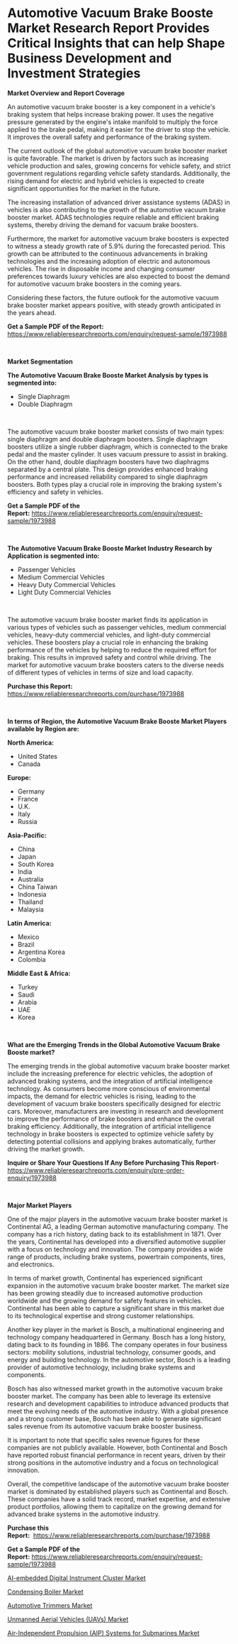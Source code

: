 <p><h1>Automotive Vacuum Brake Booste Market Research Report Provides Critical Insights that can help Shape Business Development and Investment Strategies</h1></p><p><strong>Market Overview and Report Coverage</strong></p>
<p><p>An automotive vacuum brake booster is a key component in a vehicle's braking system that helps increase braking power. It uses the negative pressure generated by the engine's intake manifold to multiply the force applied to the brake pedal, making it easier for the driver to stop the vehicle. It improves the overall safety and performance of the braking system.</p><p>The current outlook of the global automotive vacuum brake booster market is quite favorable. The market is driven by factors such as increasing vehicle production and sales, growing concerns for vehicle safety, and strict government regulations regarding vehicle safety standards. Additionally, the rising demand for electric and hybrid vehicles is expected to create significant opportunities for the market in the future.</p><p>The increasing installation of advanced driver assistance systems (ADAS) in vehicles is also contributing to the growth of the automotive vacuum brake booster market. ADAS technologies require reliable and efficient braking systems, thereby driving the demand for vacuum brake boosters.</p><p>Furthermore, the market for automotive vacuum brake boosters is expected to witness a steady growth rate of 5.9% during the forecasted period. This growth can be attributed to the continuous advancements in braking technologies and the increasing adoption of electric and autonomous vehicles. The rise in disposable income and changing consumer preferences towards luxury vehicles are also expected to boost the demand for automotive vacuum brake boosters in the coming years.</p><p>Considering these factors, the future outlook for the automotive vacuum brake booster market appears positive, with steady growth anticipated in the years ahead.</p></p>
<p><strong>Get a Sample PDF of the Report:</strong> <a href="https://www.reliableresearchreports.com/enquiry/request-sample/1973988">https://www.reliableresearchreports.com/enquiry/request-sample/1973988</a></p>
<p>&nbsp;</p>
<p><strong>Market Segmentation</strong></p>
<p><strong>The Automotive Vacuum Brake Booste Market Analysis by types is segmented into:</strong></p>
<p><ul><li>Single Diaphragm</li><li>Double Diaphragm</li></ul></p>
<p>&nbsp;</p>
<p><p>The automotive vacuum brake booster market consists of two main types: single diaphragm and double diaphragm boosters. Single diaphragm boosters utilize a single rubber diaphragm, which is connected to the brake pedal and the master cylinder. It uses vacuum pressure to assist in braking. On the other hand, double diaphragm boosters have two diaphragms separated by a central plate. This design provides enhanced braking performance and increased reliability compared to single diaphragm boosters. Both types play a crucial role in improving the braking system's efficiency and safety in vehicles.</p></p>
<p><strong>Get a Sample PDF of the Report:</strong>&nbsp;<a href="https://www.reliableresearchreports.com/enquiry/request-sample/1973988">https://www.reliableresearchreports.com/enquiry/request-sample/1973988</a></p>
<p>&nbsp;</p>
<p><strong>The Automotive Vacuum Brake Booste Market Industry Research by Application is segmented into:</strong></p>
<p><ul><li>Passenger Vehicles</li><li>Medium Commercial Vehicles</li><li>Heavy Duty Commercial Vehicles</li><li>Light Duty Commercial Vehicles</li></ul></p>
<p>&nbsp;</p>
<p><p>The automotive vacuum brake booster market finds its application in various types of vehicles such as passenger vehicles, medium commercial vehicles, heavy-duty commercial vehicles, and light-duty commercial vehicles. These boosters play a crucial role in enhancing the braking performance of the vehicles by helping to reduce the required effort for braking. This results in improved safety and control while driving. The market for automotive vacuum brake boosters caters to the diverse needs of different types of vehicles in terms of size and load capacity.</p></p>
<p><strong>Purchase this Report:</strong>&nbsp; <a href="https://www.reliableresearchreports.com/purchase/1973988">https://www.reliableresearchreports.com/purchase/1973988</a></p>
<p>&nbsp;</p>
<p><strong>In terms of Region, the Automotive Vacuum Brake Booste Market Players available by Region are:</strong></p>
<p>
    <p> <strong> North America: </strong>
        <ul>
            <li>United States</li>
            <li>Canada</li>
        </ul>
        </p> 
    <p> <strong> Europe: </strong>
        <ul>
            <li>Germany</li>
            <li>France</li>
            <li>U.K.</li>
            <li>Italy</li>
            <li>Russia</li>
        </ul>
        </p> 
    <p> <strong> Asia-Pacific: </strong>
        <ul>
            <li>China</li>
            <li>Japan</li>
            <li>South Korea</li>
            <li>India</li>
            <li>Australia</li>
            <li>China Taiwan</li>
            <li>Indonesia</li>
            <li>Thailand</li>
            <li>Malaysia</li>
        </ul>
        </p> 
    <p> <strong> Latin America: </strong>
        <ul>
            <li>Mexico</li>
            <li>Brazil</li>
            <li>Argentina Korea</li>
            <li>Colombia</li>
        </ul>
        </p> 
    <p> <strong> Middle East & Africa: </strong>
        <ul>
            <li>Turkey</li>
            <li>Saudi</li>
            <li>Arabia</li>
            <li>UAE</li>
            <li>Korea</li>
        </ul>
    </p>
    </p>
<p>&nbsp;</p>
<p><strong>What are the Emerging Trends in the Global Automotive Vacuum Brake Booste market?</strong></p>
<p><p>The emerging trends in the global automotive vacuum brake booster market include the increasing preference for electric vehicles, the adoption of advanced braking systems, and the integration of artificial intelligence technology. As consumers become more conscious of environmental impacts, the demand for electric vehicles is rising, leading to the development of vacuum brake boosters specifically designed for electric cars. Moreover, manufacturers are investing in research and development to improve the performance of brake boosters and enhance the overall braking efficiency. Additionally, the integration of artificial intelligence technology in brake boosters is expected to optimize vehicle safety by detecting potential collisions and applying brakes automatically, further driving the market growth.</p></p>
<p><strong>Inquire or Share Your Questions If Any Before Purchasing This Report</strong>- <a href="https://www.reliableresearchreports.com/enquiry/pre-order-enquiry/1973988">https://www.reliableresearchreports.com/enquiry/pre-order-enquiry/1973988</a></p>
<p>&nbsp;</p>
<p><strong>Major Market Players</strong></p>
<p><p>One of the major players in the automotive vacuum brake booster market is Continental AG, a leading German automotive manufacturing company. The company has a rich history, dating back to its establishment in 1871. Over the years, Continental has developed into a diversified automotive supplier with a focus on technology and innovation. The company provides a wide range of products, including brake systems, powertrain components, tires, and electronics.</p><p>In terms of market growth, Continental has experienced significant expansion in the automotive vacuum brake booster market. The market size has been growing steadily due to increased automotive production worldwide and the growing demand for safety features in vehicles. Continental has been able to capture a significant share in this market due to its technological expertise and strong customer relationships.</p><p>Another key player in the market is Bosch, a multinational engineering and technology company headquartered in Germany. Bosch has a long history, dating back to its founding in 1886. The company operates in four business sectors: mobility solutions, industrial technology, consumer goods, and energy and building technology. In the automotive sector, Bosch is a leading provider of automotive technology, including brake systems and components.</p><p>Bosch has also witnessed market growth in the automotive vacuum brake booster market. The company has been able to leverage its extensive research and development capabilities to introduce advanced products that meet the evolving needs of the automotive industry. With a global presence and a strong customer base, Bosch has been able to generate significant sales revenue from its automotive vacuum brake booster business.</p><p>It is important to note that specific sales revenue figures for these companies are not publicly available. However, both Continental and Bosch have reported robust financial performance in recent years, driven by their strong positions in the automotive industry and a focus on technological innovation.</p><p>Overall, the competitive landscape of the automotive vacuum brake booster market is dominated by established players such as Continental and Bosch. These companies have a solid track record, market expertise, and extensive product portfolios, allowing them to capitalize on the growing demand for advanced brake systems in the automotive industry.</p></p>
<p><strong>Purchase this Report:</strong>&nbsp;&nbsp;<a href="https://www.reliableresearchreports.com/purchase/1973988">https://www.reliableresearchreports.com/purchase/1973988</a></p>
<p></p>
<p><strong>Get a Sample PDF of the Report:</strong>&nbsp;<a href="https://www.reliableresearchreports.com/enquiry/request-sample/1973988">https://www.reliableresearchreports.com/enquiry/request-sample/1973988</a></p>
<p><p><a href="https://github.com/grishafomin4852/Market-Research-Report-List-1/blob/main/ai-embedded-digital-instrument-cluster-market.md">AI-embedded Digital Instrument Cluster Market</a></p><p><a href="https://medium.com/@cruzdamore75/condensing-boiler-market-size-reveals-the-best-marketing-channels-in-global-industry-6b92e8fc912f">Condensing Boiler Market</a></p><p><a href="https://medium.com/@germanwolff65/automotive-trimmers-market-analysis-and-sze-forecasted-for-period-from-2023-to-2030-d297bf982e13">Automotive Trimmers Market</a></p><p><a href="https://www.linkedin.com/pulse/unmanned-aerial-vehicles-uavs-market-insights-players-oofee/">Unmanned Aerial Vehicles (UAVs) Market</a></p><p><a href="https://github.com/abbypearson7765/Market-Research-Report-List-1/blob/main/air-independent-propulsion-aip-systems-for-submarines-market.md">Air-Independent Propulsion (AIP) Systems for Submarines Market</a></p></p>